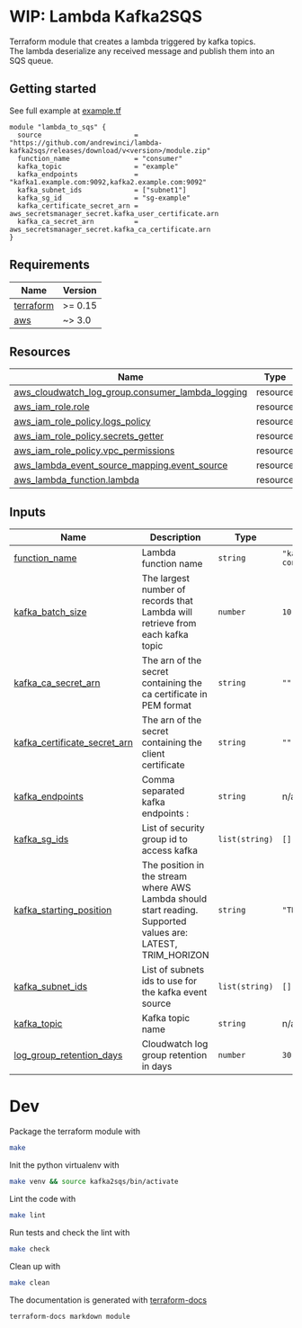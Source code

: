 # WIP: Lambda Kafka2SQS

Terraform module that creates a lambda triggered by kafka topics.  
The lambda deserialize any received message and publish them into an SQS queue.

## Getting started
See full example at [example.tf](./example/main.tf)
```hcl
module "lambda_to_sqs" {
  source                       = "https://github.com/andrewinci/lambda-kafka2sqs/releases/download/v<version>/module.zip"
  function_name                = "consumer"
  kafka_topic                  = "example"
  kafka_endpoints              = "kafka1.example.com:9092,kafka2.example.com:9092"
  kafka_subnet_ids             = ["subnet1"]
  kafka_sg_id                  = "sg-example"
  kafka_certificate_secret_arn = aws_secretsmanager_secret.kafka_user_certificate.arn
  kafka_ca_secret_arn          = aws_secretsmanager_secret.kafka_ca_certificate.arn
}

```

## Requirements

| Name | Version |
|------|---------|
| <a name="requirement_terraform"></a> [terraform](#requirement\_terraform) | >= 0.15 |
| <a name="requirement_aws"></a> [aws](#requirement\_aws) | ~> 3.0 |

## Resources

| Name | Type |
|------|------|
| [aws_cloudwatch_log_group.consumer_lambda_logging](https://registry.terraform.io/providers/hashicorp/aws/latest/docs/resources/cloudwatch_log_group) | resource |
| [aws_iam_role.role](https://registry.terraform.io/providers/hashicorp/aws/latest/docs/resources/iam_role) | resource |
| [aws_iam_role_policy.logs_policy](https://registry.terraform.io/providers/hashicorp/aws/latest/docs/resources/iam_role_policy) | resource |
| [aws_iam_role_policy.secrets_getter](https://registry.terraform.io/providers/hashicorp/aws/latest/docs/resources/iam_role_policy) | resource |
| [aws_iam_role_policy.vpc_permissions](https://registry.terraform.io/providers/hashicorp/aws/latest/docs/resources/iam_role_policy) | resource |
| [aws_lambda_event_source_mapping.event_source](https://registry.terraform.io/providers/hashicorp/aws/latest/docs/resources/lambda_event_source_mapping) | resource |
| [aws_lambda_function.lambda](https://registry.terraform.io/providers/hashicorp/aws/latest/docs/resources/lambda_function) | resource |

## Inputs

| Name | Description | Type | Default | Required |
|------|-------------|------|---------|:--------:|
| <a name="input_function_name"></a> [function\_name](#input\_function\_name) | Lambda function name | `string` | `"kafka-consumer"` | no |
| <a name="input_kafka_batch_size"></a> [kafka\_batch\_size](#input\_kafka\_batch\_size) | The largest number of records that Lambda will retrieve from each kafka topic | `number` | `10` | no |
| <a name="input_kafka_ca_secret_arn"></a> [kafka\_ca\_secret\_arn](#input\_kafka\_ca\_secret\_arn) | The arn of the secret containing the ca certificate in PEM format | `string` | `""` | no |
| <a name="input_kafka_certificate_secret_arn"></a> [kafka\_certificate\_secret\_arn](#input\_kafka\_certificate\_secret\_arn) | The arn of the secret containing the client certificate | `string` | `""` | no |
| <a name="input_kafka_endpoints"></a> [kafka\_endpoints](#input\_kafka\_endpoints) | Comma separated kafka endpoints <ip>:<port> | `string` | n/a | yes |
| <a name="input_kafka_sg_ids"></a> [kafka\_sg\_ids](#input\_kafka\_sg\_ids) | List of security group id to access kafka | `list(string)` | `[]` | no |
| <a name="input_kafka_starting_position"></a> [kafka\_starting\_position](#input\_kafka\_starting\_position) | The position in the stream where AWS Lambda should start reading. Supported values are: LATEST, TRIM\_HORIZON | `string` | `"TRIM_HORIZON"` | no |
| <a name="input_kafka_subnet_ids"></a> [kafka\_subnet\_ids](#input\_kafka\_subnet\_ids) | List of subnets ids to use for the kafka event source | `list(string)` | `[]` | no |
| <a name="input_kafka_topic"></a> [kafka\_topic](#input\_kafka\_topic) | Kafka topic name | `string` | n/a | yes |
| <a name="input_log_group_retention_days"></a> [log\_group\_retention\_days](#input\_log\_group\_retention\_days) | Cloudwatch log group retention in days | `number` | `30` | no |

# Dev

Package the terraform module with
```bash
make
```

Init the python virtualenv with
```bash
make venv && source kafka2sqs/bin/activate
```

Lint the code with
```bash
make lint
```

Run tests and check the lint with
```bash
make check
```

Clean up with
```bash
make clean
```

The documentation is generated with [terraform-docs](https://terraform-docs.io/) 
```bash
terraform-docs markdown module
```